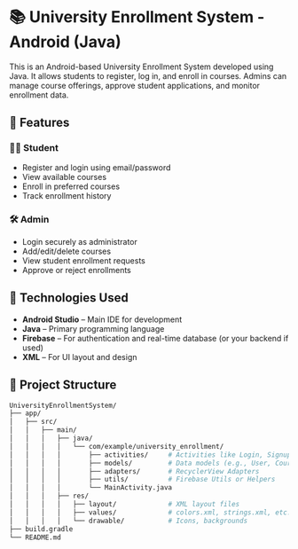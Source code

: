 # 📚 University Enrollment System - Android (Java)

This is an Android-based University Enrollment System developed using Java. It allows students to register, log in, and enroll in courses. Admins can manage course offerings, approve student applications, and monitor enrollment data.

## 📱 Features

### 👨‍🎓 Student
- Register and login using email/password
- View available courses
- Enroll in preferred courses
- Track enrollment history

### 🛠️ Admin
- Login securely as administrator
- Add/edit/delete courses
- View student enrollment requests
- Approve or reject enrollments

## 🔧 Technologies Used

- **Android Studio** – Main IDE for development  
- **Java** – Primary programming language  
- **Firebase** – For authentication and real-time database (or your backend if used)  
- **XML** – For UI layout and design  

## 📂 Project Structure

```bash
UniversityEnrollmentSystem/
├── app/
│   ├── src/
│   │   ├── main/
│   │   │   ├── java/
│   │   │   │   └── com/example/university_enrollment/
│   │   │   │       ├── activities/     # Activities like Login, Signup, Admin Dashboard
│   │   │   │       ├── models/         # Data models (e.g., User, Course)
│   │   │   │       ├── adapters/       # RecyclerView Adapters
│   │   │   │       ├── utils/          # Firebase Utils or Helpers
│   │   │   │       └── MainActivity.java
│   │   │   ├── res/
│   │   │   │   ├── layout/             # XML layout files
│   │   │   │   ├── values/             # colors.xml, strings.xml, etc.
│   │   │   │   └── drawable/           # Icons, backgrounds
├── build.gradle
└── README.md

